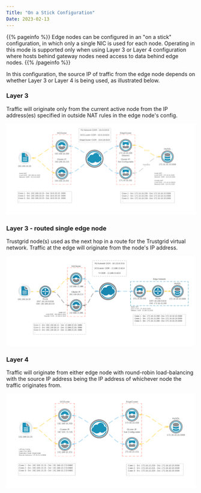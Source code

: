 ```yaml
---
Title: "On a Stick Configuration"
Date: 2023-02-13
---
```


{{% pageinfo %}}
Edge nodes can be configured in an "on a stick" configuration, in which only a single NIC is used for each node. Operating in this mode is supported only when using Layer 3 or Layer 4 configuration where hosts behind gateway nodes need access to data behind edge nodes.
{{% /pageinfo %}}

In this configuration, the source IP of traffic from the edge node depends on whether Layer 3 or Layer 4 is being used, as illustrated below.

### Layer 3

Traffic will originate only from the current active node from the IP address(es) specified in outside NAT rules in the edge node's config.

![img](l3-stick.png)

### Layer 3 - routed single edge node

Trustgrid node(s) used as the next hop in a route for the Trustgrid virtual network. Traffic at the edge will originate from the node's IP address.

![img](l3-routed.png)

### Layer 4

Traffic will originate from either edge node with round-robin load-balancing with the source IP address being the IP address of whichever node the traffic originates from.

![img](l4-stick.png)
